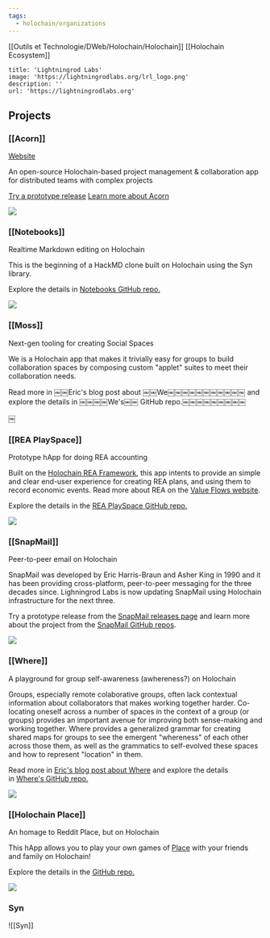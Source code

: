 ```yaml
---
tags:
  - holochain/organizations
---
```


[[Outils et Technologie/DWeb/Holochain/Holochain]] [[Holochain Ecosystem]]

```embed
title: 'Lightningrod Labs'
image: 'https://lightningrodlabs.org/lrl_logo.png'
description: ''
url: 'https://lightningrodlabs.org'
```

## Projects
### [[Acorn]]
[Website](https://acorn.software/)

An open-source Holochain-based project management & collaboration app for distributed teams with complex projects

[Try a prototype release](https://github.com/lightningrodlabs/acorn/releases) [Learn more about Acorn](https://acorn.software/)

![](https://lightningrodlabs.org/projects/notebooks.png)

### [[Notebooks]]

Realtime Markdown editing on Holochain

This is the beginning of a HackMD clone built on Holochain using the Syn library.

Explore the details in [Notebooks GitHub repo.](https://github.com/lightningrodlabs/notebooks)

![](https://lightningrodlabs.org/projects/we.svg)

### [[Moss]]

Next-gen tooling for creating Social Spaces

We is a Holochain app that makes it trivially easy for groups to build collaboration spaces by composing custom "applet" suites to meet their collaboration needs.

Read more in ￼￼Eric's blog post about ￼￼We￼￼￼￼￼￼￼￼￼￼￼ and explore the details in ￼￼￼￼We's￼￼ GitHub repo.￼￼￼￼￼￼￼￼￼

￼

### [[REA PlaySpace]]

Prototype hApp for doing REA accounting

Built on the [Holochain REA Framework](https://github.com/holo-rea/holo-rea), this app intents to provide an simple and clear end-user experience for creating REA plans, and using them to record economic events. Read more about REA on the [Value Flows website](https://www.valueflo.ws/introduction/core/).

Explore the details in the [REA PlaySpace GitHub repo.](https://github.com/lightningrodlabs/rea-playspace)

![](https://lightningrodlabs.org/projects/snapmail_logo.jpg)

### [[SnapMail]]

Peer-to-peer email on Holochain

SnapMail was developed by Eric Harris-Braun and Asher King in 1990 and it has been providing cross-platform, peer-to-peer messaging for the three decades since. Lighningrod Labs is now updating SnapMail using Holochain infrastructure for the next three.

Try a prototype release from the [SnapMail releases page](https://github.com/glassbeadsoftware/snapmail-release) and learn more about the project from the [SnapMail GitHub repos](https://github.com/glassbeadsoftware/).

![](https://lightningrodlabs.org/projects/where_logo.png)

### [[Where]]

A playground for group self-awareness (awhereness?) on Holochain

Groups, especially remote colaborative groups, often lack contextual information about collaborators that makes working together harder. Co-locating oneself across a number of spaces in the context of a group (or groups) provides an important avenue for improving both sense-making and working together. Where provides a generalized grammar for creating shared maps for groups to see the emergent "whereness" of each other across those them, as well as the grammatics to self-evolved these spaces and how to represent "location" in them.

Read more in [Eric's blog post about Where](https://eric.harris-braun.com/blog/2021/09/16/id-377/) and explore the details in [Where's GitHub repo.](https://github.com/lightningrodlabs/where)

![](https://lightningrodlabs.org/projects/place_logo.svg)

### [[Holochain Place]]

An homage to Reddit Place, but on Holochain

This hApp allows you to play your own games of [Place](https://en.wikipedia.org/wiki/R/place) with your friends and family on Holochain!

Explore the details in the [GitHub repo.](https://github.com/lightningrodlabs/place)

![](https://lightningrodlabs.org/projects/syn.png)

### Syn
![[Syn]]
